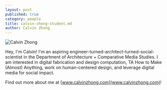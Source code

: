 ```yaml
---
layout: post
published: true
category: people
title: calvin-zhong-student.md
author: Calvin Zhong
---
```

![Calvin Zhong]({{site.baseurl}}/assets/calvin.png)

Hey, I'm Calvin! I'm an aspiring engineer-turned-architect-turned-social-scientist in the Department of Architecture + Comparative Media Studies. I am interested in digital fabrication and design computation, TA How to Make (Almost) Anything, work on human-centered design, and leverage digital media for social impact. 

Find out more about me at [www.calvinzhong.com](www.calvinzhong.com)!
